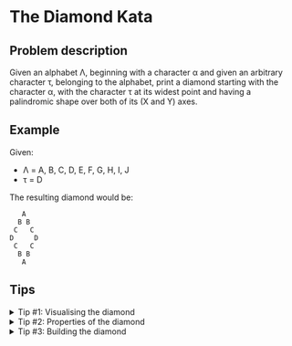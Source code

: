 # The Diamond Kata

## Problem description
Given an alphabet &Lambda;, beginning with a character &alpha; and given an arbitrary character &tau;, belonging to the alphabet,
print a diamond starting with the character &alpha;, with the character &tau; at its widest point and having a palindromic shape 
over both of its (X and Y) axes.

## Example
Given:
- &Lambda; = A, B, C, D, E, F, G, H, I, J
- &tau; = D

The resulting diamond would be:
```
   A
  B B
 C   C
D     D
 C   C
  B B
   A
```

## Tips
<details>
<summary>Tip #1: Visualising the diamond</summary>

### Replacing space with something else gives us a better visualisation of the diamond:
```
---A
--B-B
-C---C
D-----D
-C---C
--B-B
---A
```
</details>

<details>
<summary>Tip #2: Properties of the diamond</summary>

### Think about how the diamond's properties
- what are its height and width?
- what's the relation between the character's first position in a row, and its last position, as we build the diamond?
- what's a simple way of dealing with the diamond's tips - which contain only 1 character (hard-coding excluded)?
</details>

<details>
<summary>Tip #3: Building the diamond</summary>

### Building the diamond
Try to build the first "half" of the diamond (down to the &tau; character). Building the second half should be easy - it's (almost) a mirror of the first.
</details>